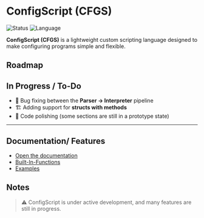 # ConfigScript (CFGS)

![Status](https://img.shields.io/badge/status-in%20development-yellow)
![Language](https://img.shields.io/badge/language-CFGS-blue)

**ConfigScript (CFGS)** is a lightweight custom scripting language designed to make configuring programs simple and flexible.

## Roadmap

## In Progress / To-Do
- 🐛 Bug fixing between the **Parser → Interpreter** pipeline
- 🏗️ Adding support for **structs with methods**
- 🎨 Code polishing (some sections are still in a prototype state)

---

## Documentation/ Features

- [Open the documentation](Docs.md)
- [Built-In-Functions](BuiltIn.md)
- [Examples](/CFGS/Examples/)


## Notes

> ⚠️ ConfigScript is under active development, and many features are still in progress.

